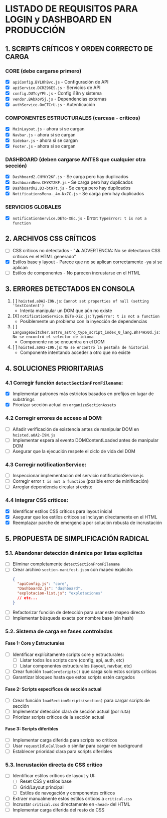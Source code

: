 # LISTADO DE REQUISITOS PARA LOGIN y DASHBOARD EN PRODUCCIÓN

## 1. SCRIPTS CRÍTICOS Y ORDEN CORRECTO DE CARGA

### CORE (debe cargarse primero)

- [X] `apiConfig.BYL0hBvc.js` - Configuración de API
- [X] `apiService.DCRZ96ES.js` - Servicios de API
- [X] `config.DUTcyYPh.js` - Config i18n y sistema
- [X] `vendor.BAbXoV5j.js` - Dependencias externas
- [X] `authService.OoCTCrU.js` - Autenticación

### COMPONENTES ESTRUCTURALES (carcasa - críticos)

- [X] `MainLayout.js` - ahora si se cargan
- [X] `Navbar.js` - ahora si se cargan
- [X] `Sidebar.js` - ahora si se cargan
- [X] `Footer.js` - ahora si se cargan

### DASHBOARD (deben cargarse ANTES que cualquier otra sección)

- [X] `Dashboard2.CHYKY2KF.js` - Se carga pero hay duplicados
- [X] `DashboardNew.CHYKY2KF.js` - Se carga pero hay duplicados
- [X] `DashboardV2.D3-bt97t.js` - Se carga pero hay duplicados
- [X] `NotificationsMenu._4m-Nx7C.js` - Se carga pero hay duplicados

### SERVICIOS GLOBALES

- [X] `notificationService.DETo-XEc.js` - Error: `TypeError: t is not a function`

## 2. ARCHIVOS CSS CRÍTICOS

- [ ] CSS críticos no detectados - "⚠️ ADVERTENCIA: No se detectaron CSS críticos en el HTML generado"
- [X] Estilos base y layout - Parece que no se aplican correctamente -ya si se aplican
- [ ] Estilos de componentes - No parecen incrustarse en el HTML

## 3. ERRORES DETECTADOS EN CONSOLA

1. [ ] `hoisted.a0A2-I9N.js`: `Cannot set properties of null (setting 'textContent')`
    - Intenta manipular un DOM que aún no existe
2. [X] `notificationService.DETo-XEc.js`: `TypeError: t is not a function`
    - Posiblemente un problema con la inyección de dependencias
3. [ ] `LanguageSwitcher.astro_astro_type_script_index_0_lang.BhT4Hx0d.js`: `No se encontró el selector de idioma`
    - Componente no se encuentra en el DOM
4. [ ] `hoisted.a0A2-I9N.js`: `No se encontró la pestaña de historial`
    - Componente intentando acceder a otro que no existe

## 4. SOLUCIONES PRIORITARIAS

### 4.1 Corregir función `detectSectionFromFilename`:

- [X] Implementar patrones más estrictos basados en prefijos en lugar de substrings
- [X] Priorizar sección actual en `organizeSectionAssets`

### 4.2 Corregir errores de acceso al DOM:

- [ ] Añadir verificación de existencia antes de manipular DOM en `hoisted.a0A2-I9N.js`
- [ ] Implementar espera al evento DOMContentLoaded antes de manipular DOM
- [ ] Asegurar que la ejecución respete el ciclo de vida del DOM

### 4.3 Corregir notificationService:

- [ ] Inspeccionar implementación del servicio notificationService.js
- [ ] Corregir error `t is not a function` (posible error de minificación)
- [ ] Arreglar dependencia circular si existe

### 4.4 Integrar CSS críticos:

- [X] Identificar estilos CSS críticos para layout inicial
- [X] Asegurar que los estilos críticos se incluyan directamente en el HTML
- [X] Reemplazar parche de emergencia por solución robusta de incrustación

## 5. PROPUESTA DE SIMPLIFICACIÓN RADICAL

### 5.1. Abandonar detección dinámica por listas explícitas

- [ ] Eliminar completamente `detectSectionFromFilename`
- [ ] Crear archivo `section-manifest.json` con mapeo explícito:
  ```json
  {
    "apiConfig.js": "core",
    "Dashboard2.js": "dashboard",
    "explotacion-list.js": "explotaciones"
    // etc...
  }
  ```
- [ ] Refactorizar función de detección para usar este mapeo directo
- [ ] Implementar búsqueda exacta por nombre base (sin hash)

### 5.2. Sistema de carga en fases controladas

#### Fase 1: Core y Estructurales

- [ ] Identificar explícitamente scripts core y estructurales:
  - [ ] Listar todos los scripts core (config, api, auth, etc)
  - [ ] Listar componentes estructurales (layout, navbar, etc)
- [ ] Crear función `loadCoreScripts()` que carga solo estos scripts críticos
- [ ] Garantizar bloqueo hasta que estos scripts estén cargados

#### Fase 2: Scripts específicos de sección actual

- [ ] Crear función `loadSectionScripts(section)` para cargar scripts de sección
- [ ] Implementar detección clara de sección actual (por ruta)
- [ ] Priorizar scripts críticos de la sección actual

#### Fase 3: Scripts diferibles

- [ ] Implementar carga diferida para scripts no críticos
- [ ] Usar `requestIdleCallback` o similar para cargar en background
- [ ] Establecer prioridad clara para scripts diferibles

### 5.3. Incrustación directa de CSS crítico

- [ ] Identificar estilos críticos de layout y UI:
  - [ ] Reset CSS y estilos base
  - [ ] Grid/Layout principal
  - [ ] Estilos de navegación y componentes críticos
- [ ] Extraer manualmente estos estilos críticos a `critical.css`
- [ ] Incrustar `critical.css` directamente en `<head>` del HTML
- [ ] Implementar carga diferida del resto de CSS
